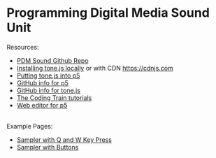 # Programming Digital Media Sound Unit

Resources:
- <a href = "https://github.com/edemastes/pdm-sound"> PDM Sound Github Repo</a>
- <a href = "https://tonejs.github.io/">Installing tone.js locally</a> or with CDN <a href = "https://cdnjs.com/">https://cdnjs.com</a>
- <a href = "https://pdm.lsupathways.org/3_audio/">Putting tone.js into p5</a> 
- <a href = "https://github.com/processing">GitHub info for p5</a> 
- <a href = "https://github.com/Tonejs">GitHub info for tone.js</a>
- <a href = "https://www.youtube.com/@TheCodingTrain"> The Coding Train tutorials </a>
- <a href = "https://editor.p5js.org/">Web editor for p5</a> <br><br>


Example Pages:
- <a href = "https://edemastes.github.io/pdm-sound/sampler-keypressed/"> Sampler with Q and W Key Press</a>
- <a href = "https://edemastes.github.io/pdm-sound/sampler-buttons/"> Sampler with Buttons </a>
